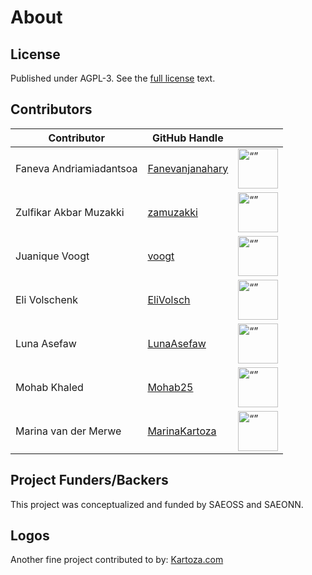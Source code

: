 # About

## License

Published under AGPL-3. See the [full license](license.md) text.

## Contributors

| Contributor | GitHub Handle |  |
| -- | -- | -- |
| Faneva Andriamiadantsoa | [Fanevanjanahary](https://github.com/Fanevanjanahary)| <img src="https://github.com/Fanevanjanahary.png" alt= “” width="64" height="64"> |
| Zulfikar Akbar Muzakki | [zamuzakki](https://github.com/zamuzakki) | <img src="https://github.com/zamuzakki.png" alt= “” width="64" height="64"> |
| Juanique Voogt | [voogt](https://github.com/voogt) | <img src="https://github.com/voogt.png" alt= “” width="64" height="64"> |
| Eli Volschenk | [EliVolsch](https://github.com/EliVolsch) | <img src="https://github.com/EliVolsch.png" alt= “” width="64" height="64"> |
| Luna Asefaw | [LunaAsefaw](https://github.com/HGhere) | <img src="https://github.com/LunaAsefaw.png" alt= “” width="64" height="64"> |
| Mohab Khaled | [Mohab25](https://github.com/Mohab25) | <img src="https://raw.githubusercontent.com/kartoza/SAEOSS-Portal/main/docs/src/about/img/mohab.png" alt= “” width="64" height="64"> |
| Marina van der Merwe | [MarinaKartoza](https://github.com/voogt) | <img src="https://github.com/MarinaKartoza.png" alt= “” width="64" height="64"> |

## Project Funders/Backers

This project was conceptualized and funded by SAEOSS and SAEONN.

## Logos

Another fine project contributed to by: [Kartoza.com](https://kartoza.com)

<!-- add logos here -->
